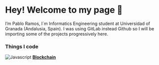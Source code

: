 <h1> Hey! Welcome to my page 👋</h1>
I’m Pablo Ramos, I´m Informatics Engineering student at Universidad of Granada (Andalusia, Spain). I was using GitLab instead Github so I will be importing some of the projects progressively here.
<h3>Things I code</h3>
<p>
  <img alt="Javascript" src="https://img.shields.io/badge/javascript-%23323330.svg?style=for-the-badge&logo=javascript&logoColor=%23F7DF1E" />
  <td><a href="https://github.com/dpoulols/blockchain"><b>Blockchain</b></a></td>
</p>

<!---
dpoulols/dpoulols is a ✨ special ✨ repository because its `README.md` (this file) appears on your GitHub profile.
You can click the Preview link to take a look at your changes.
--->
